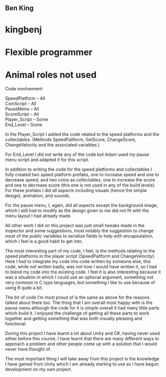 ## Ben King
# kingbenj
# Flexible programmer
# Animal roles not used  
  
Code involvement:  
  
SpeedPlatform – All  
CoinScript – All  
PauseMenu – All  
ScoreScript – All  
Player_Script – Some  
End_Level – Some  

In the Player_Script I added the code related to the speed platforms and the collectables. (Methods SpeedPaltform, GetScore, ChangeScore, ChangeVelocity and the associated variables.)

For End_Level I did not write any of the code but Adam used my pause menu script and adapted it for this script.

In addition to writing the code for the speed platforms and collectables I fully created two speed platform prefabs, one to increase speed and one to decrease speed, and two coins as collectables, one to increase the score and one to decrease score (this one is not used in any of the build levels). For these prefabs I did all aspects including visuals (hence the simple design), animation, and sounds.

For the pause menu, I, again, did all aspects except the background image, which I still had to modify as the design given to me did not fit with the menu layout I had already made.

All other work I did on this project was just small tweaks made in the inspector and some suggestions, most notably the suggestion to change most of the public variables to serialize fields to help with encapsulation, which I feel is a good habit to get into.

The most interesting part of my code, I feel, is the methods relating to the speed platforms in the player script (SpeedPaltform and ChangeVelocity). Here I had to integrate my code into code written by someone else, this code, while not written badly, was not how I would have written it, so I had to blend my code into the existing code. I feel it is also interesting because it was a situation in which I could use an optional argument, something not very common in C type languages, but something I like to use because of using R quite a bit.

The bit of code I’m most proud of is the same as above for the reasons talked about there too. The thing that I am overall most happy with is the pause menu although the code for it is simple overall it had many little parts which build it. I enjoyed the challenge of getting all these parts to work together and getting something that was both visually pleasing and functional.

During this project I have learnt a lot about Unity and C#, having never used either before this course. I have learnt that there are many different ways to approach a problem and other people come up with a solution that I would never have thought of.

The most important thing I will take away from this project is the knowledge I have gained from Unity which I am already starting to use as I have begun development on my own project.
